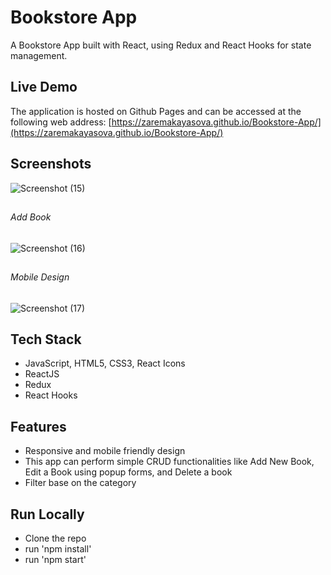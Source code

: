 # Bookstore App

A Bookstore App built with React, using Redux and React Hooks for state management.

## Live Demo

The application is hosted on Github Pages and can be accessed at the following web address: [https://zaremakayasova.github.io/Bookstore-App/](https://zaremakayasova.github.io/Bookstore-App/)

## Screenshots

![Screenshot (15)](https://user-images.githubusercontent.com/71195337/121232741-ea1ab800-c85f-11eb-8209-098928a28814.png)

##
###### Add Book

![Screenshot (16)](https://user-images.githubusercontent.com/71195337/121232951-1d5d4700-c860-11eb-96ba-fff14d7acfec.png)

##
###### Mobile Design

![Screenshot (17)](https://user-images.githubusercontent.com/71195337/121233190-60b7b580-c860-11eb-95bd-41e890e5ce34.png)


## Tech Stack

- JavaScript, HTML5, CSS3, React Icons
- ReactJS
- Redux
- React Hooks

## Features 

- Responsive and mobile friendly design
- This app can perform simple CRUD functionalities like Add New Book, Edit a Book using popup forms, and Delete a book 
- Filter base on the category

## Run Locally

- Clone the repo
- run 'npm install'
- run 'npm start'



